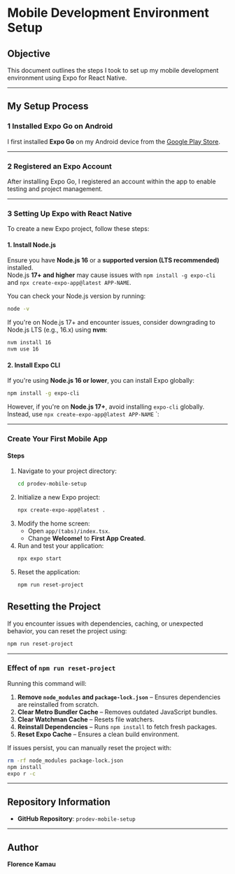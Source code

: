 # Mobile Development Environment Setup

## Objective
This document outlines the steps I took to set up my mobile development environment using Expo for React Native.

---

## My Setup Process

### 1 Installed Expo Go on Android
I first installed **Expo Go** on my Android device from the [Google Play Store](https://play.google.com/store/apps/details?id=host.exp.exponent).

---

### 2 Registered an Expo Account
After installing Expo Go, I registered an account within the app to enable testing and project management.


---

### 3 Setting Up Expo with React Native

To create a new Expo project, follow these steps:

#### 1. Install Node.js
Ensure you have **Node.js 16** or a **supported version (LTS recommended)** installed.  
Node.js **17+ and higher** may cause issues with `npm install -g expo-cli` and `npx create-expo-app@latest APP-NAME`.

You can check your Node.js version by running:

```sh
node -v
```

If you're on Node.js 17+ and encounter issues, consider downgrading to Node.js LTS (e.g., 16.x) using **nvm**:

```sh
nvm install 16
nvm use 16
```

#### 2. Install Expo CLI

If you're using **Node.js 16 or lower**, you can install Expo globally:

```sh
npm install -g expo-cli
```

However, if you're on **Node.js 17+**, avoid installing `expo-cli` globally. Instead, use `npx create-expo-app@latest APP-NAME`
`:

---

### **Create Your First Mobile App**

#### Steps
1. Navigate to your project directory:
   ```sh
   cd prodev-mobile-setup
   ```
2. Initialize a new Expo project:
   ```sh
   npx create-expo-app@latest .
   ```
3. Modify the home screen:
   - Open `app/(tabs)/index.tsx`.
   - Change **Welcome!** to **First App Created**.
4. Run and test your application:
   ```sh
   npx expo start
   ```
5. Reset the application:
   ```sh
   npm run reset-project
   ```

## Resetting the Project
If you encounter issues with dependencies, caching, or unexpected behavior, you can reset the project using:

```sh
npm run reset-project
```

---

### Effect of `npm run reset-project`
Running this command will:
1. **Remove `node_modules` and `package-lock.json`** – Ensures dependencies are reinstalled from scratch.
2. **Clear Metro Bundler Cache** – Removes outdated JavaScript bundles.
3. **Clear Watchman Cache** – Resets file watchers.
4. **Reinstall Dependencies** – Runs `npm install` to fetch fresh packages.
5. **Reset Expo Cache** – Ensures a clean build environment.

If issues persist, you can manually reset the project with:

```sh
rm -rf node_modules package-lock.json
npm install
expo r -c
```

---


## Repository Information
- **GitHub Repository**: `prodev-mobile-setup`

---

## Author
**Florence Kamau**
